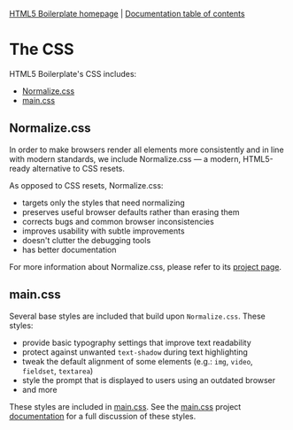 [HTML5 Boilerplate homepage](https://html5boilerplate.com/) | [Documentation
table of contents](TOC.md)

# The CSS

HTML5 Boilerplate's CSS includes:

* [Normalize.css](#normalizecss)
* [main.css](#maincss)

## Normalize.css

In order to make browsers render all elements more consistently and in line with
modern standards, we include Normalize.css — a modern, HTML5-ready alternative
to CSS resets.

As opposed to CSS resets, Normalize.css:

* targets only the styles that need normalizing
* preserves useful browser defaults rather than erasing them
* corrects bugs and common browser inconsistencies
* improves usability with subtle improvements
* doesn't clutter the debugging tools
* has better documentation

For more information about Normalize.css, please refer to its [project
page](https://necolas.github.io/normalize.css/).

## main.css

Several base styles are included that build upon `Normalize.css`. These styles:

* provide basic typography settings that improve text readability
* protect against unwanted `text-shadow` during text highlighting
* tweak the default alignment of some elements (e.g.: `img`, `video`,
  `fieldset`, `textarea`)
* style the prompt that is displayed to users using an outdated browser
* and more

These styles are included in
[main.css](https://github.com/h5bp/html5-boilerplate/blob/master/dist/css/main.css).
See the [main.css](https://github.com/h5bp/main.css) project
[documentation](https://github.com/h5bp/main.css/blob/master/README.md#features)
for a full discussion of these styles.
